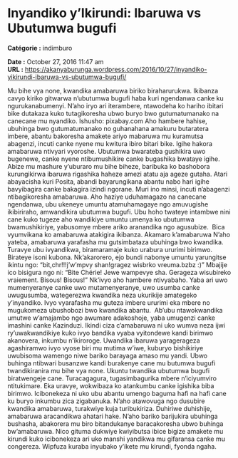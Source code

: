 # Inyandiko y’Ikirundi: Ibaruwa vs Ubutumwa bugufi

**Catégorie :** indimburo

**Date :** October 27, 2016 11:47 am  
**URL :** https://akanyaburunga.wordpress.com/2016/10/27/inyandiko-yikirundi-ibaruwa-vs-ubutumwa-bugufi/

Mu bihe vya none, kwandika amabaruwa biriko biraharurukwa. Ikibanza cavyo kiriko gitwarwa n’ubutumwa bugufi haba kuri ngendanwa canke ku ngurukanabumenyi. N’aho iryo ari iterambere, ntawodeha ko hariho ibitari bike dutakaza kuko tutagikoresha ubwo buryo bwo gutumatumanako na canecane mu nyandiko.
Ishusho: pixabay.com
Aho hambere hahise, ubuhinga bwo gutumatumanako no guhanahana amakuru butaratera imbere, abantu bakoresha amakete ariyo mabaruwa mu kuramutsa abagenzi, incuti canke nyene mu kwitura ibiro bitari bike.
Igihe hakora amabaruwa ntivyari vyoroshe. Ubutumwa bwarateba gushikira uwo bugenewe, canke nyene ntibumushikire canke bugashika bwataye igihe. Abize mu mashure y’uburaro mu bihe biheze, baribuka ko bashobora kurungikirwa ibaruwa rigashika haheze amezi atatu aja ageze gutaha. Atari abayacisha kuri Posita, abandi bayarungikana abantu nabo hari igihe bavyibagira canke bakagira izindi ngorane.
Muri ino minsi, incuti n’abagenzi ntibagikoresha amabaruwa. Aho haziye uduhamagazo na canecane ngendanwa, ubu ukeneye umuntu atamuhamagaye ngo amuvugishe ikibiriraho, amwandikira ubutumwa bugufi. Ubu hoho twateye intambwe nini cane kuko tugeze aho wandikiye umuntu umenya ko ubutumwa bwamushikiriye, yabusomye mbere ariko aranandika ngo agusubize.  Bica vyumvikana ko amabaruwa atakigira ikibanza.
Akamaro k’amabaruwa
N’aho yateba, amabaruwa yarafasha mu gutsimbataza ubuhinga bwo kwandika. Turavye ubu ivyandikwa, biramaramaje kuko urabura ururimi birimwo. Birateye isoni kubona. Nk’akarorero, ejo bundi nabonye umuntu yarungitse ikintu ngo:
“bit,chr!!!j’w’mpvy shan!gragez wisbrko vreuma.bzbz :)”
Mbajije ico bisigura ngo ni:
“Bite Chérie! Jewe wampevye sha. Gerageza wisubireko vraiement. Bisous! Bisous!”
Nk’ivyo aho hambere ntivyabaho. Yaba ari uwo mumenyeranye canke uwo mutamenyeranye, uwo usumba canke uwugusumba, wategerezwa kwandika neza ukurikije amategeko y’inyandiko. Ivyo vyarafasha mu guteza imbere ururimi eka mbere no mugukomeza ubushobozi bwo kwandika abantu.  Ab’ubu ntawokwandika umutwe w’amajambo ngo awumare adakoshoje, yaba umugenzi canke imashini canke Kazinduzi.
Ikindi ciza c’amabaruwa ni uko wumva neza ijwi ry’uwakwandikiye kuko ivyo bandika vyaba vyitondewe kandi birimwo akanovera, inkumbu n’ikiroroge. Uwandika ibaruwa yaragerageza agashiramwo ivyo vyose biri mu mutima w’iwe, kuburyo bishikiriye uwubisoma wamengo niwe bariko barayaga amaso mu yandi. Ubwo buhinga ntibwari busanzwe kandi burakenye cane mu butumwa bugufi twandikiranira mu bihe vya none.
Ukuntu twandika ubutumwa bugufi biratwengeje cane. Turacagagura, tugasimbagurika mbere n’iciyumviro ntitukimare. Eka uravye, wokwibaza ko atankumbu canke igishika biba birimwo. Icibonekeza ni uko ubu abantu umengo baguma hafi na hafi cane ku buryo inkumbu zica zigabanuka.
N’aho atawovuga ngo dusubire kwandika amabaruwa, turakwiye kuja turibukiriza. Duhiriwe duhishije, amabaruwa aracandikwa ahatari hake. N’aho bariko barijukira ubuhinga bushasha, abakorera mu biro bitandukanye baracakoresha ubwo buhinga bw’amabaruwa. Nico gituma dukwiye kwiyibutsa ibice bigize amakete mu kirundi kuko icibonekeza ari uko manshi yandikwa mu gifaransa canke mu congereza. Wipfuza kuraba inyubako y’ikete mu kirundi, fyonda ngaha.
